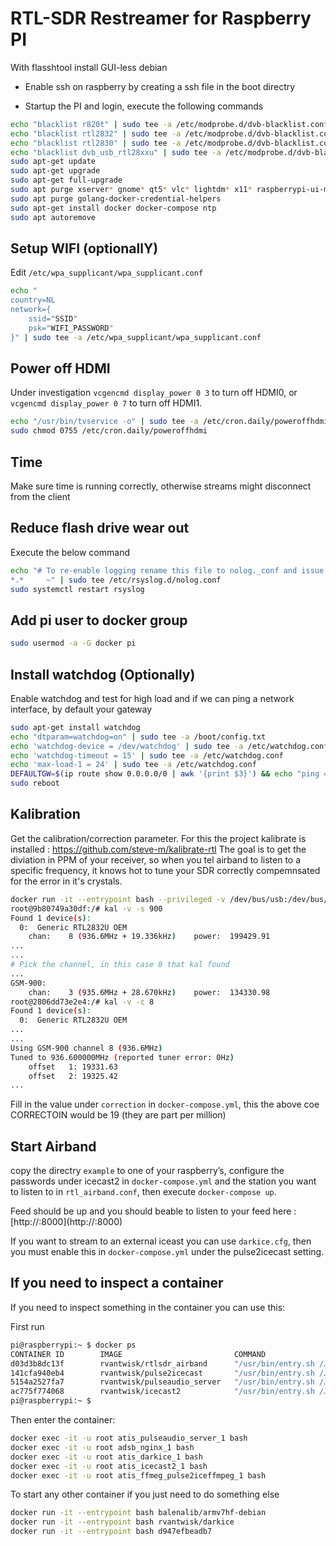 # RTL-SDR Restreamer for Raspberry PI

With flasshtool install GUI-less debian

- Enable ssh on raspberry by creating a ssh file in the boot directry

- Startup the PI and login, execute the following commands

```bash
echo "blacklist r820t" | sudo tee -a /etc/modprobe.d/dvb-blacklist.conf
echo "blacklist rtl2832" | sudo tee -a /etc/modprobe.d/dvb-blacklist.conf
echo "blacklist rtl2830" | sudo tee -a /etc/modprobe.d/dvb-blacklist.conf
echo "blacklist dvb_usb_rtl28xxu" | sudo tee -a /etc/modprobe.d/dvb-blacklist.conf
sudo apt-get update
sudo apt-get upgrade
sudo apt-get full-upgrade 
sudo apt purge xserver* gnome* qt5* vlc* lightdm* x11* raspberrypi-ui-mods 
sudo apt purge golang-docker-credential-helpers
sudo apt-get install docker docker-compose ntp
sudo apt autoremove
```

## Setup WIFI (optionallY)

Edit `/etc/wpa_supplicant/wpa_supplicant.conf`
```bash
echo "
country=NL
network={
    ssid="SSID"
    psk="WIFI_PASSWORD"
}" | sudo tee -a /etc/wpa_supplicant/wpa_supplicant.conf
```

## Power off HDMI

Under investigation `vcgencmd display_power 0 3` to turn off HDMI0, or `vcgencmd display_power 0 7` to turn off HDMI1.

```bash
echo "/usr/bin/tvservice -o" | sudo tee -a /etc/cron.daily/poweroffhdmi
sudo chmod 0755 /etc/cron.daily/poweroffhdmi
```


## Time
Make sure time is running correctly, otherwise streams might disconnect from the client

## Reduce flash drive wear out

Execute the below command

```bash
echo "# To re-enable logging rename this file to nolog._conf and issue 'systemctl restart rsyslog'
*.*     ~" | sudo tee /etc/rsyslog.d/nolog.conf
sudo systemctl restart rsyslog
```

## Add pi user to docker group

```bash
sudo usermod -a -G docker pi
```

## Install watchdog (Optionally)

Enable watchdog and test for high load and if we can ping a network interface, by default your gateway

```bash
sudo apt-get install watchdog
echo "dtparam=watchdog=on" | sudo tee -a /boot/config.txt
echo 'watchdog-device = /dev/watchdog' | sudo tee -a /etc/watchdog.conf
echo 'watchdog-timeout = 15' | sudo tee -a /etc/watchdog.conf
echo 'max-load-1 = 24' | sudo tee -a /etc/watchdog.conf
DEFAULTGW=$(ip route show 0.0.0.0/0 | awk '{print $3}') && echo "ping = $DEFAULTGW" | sudo tee -a /etc/watchdog.conf
sudo reboot
```

## Kalibration

Get the calibration/correction parameter.
For this the project kalibrate is installed : https://github.com/steve-m/kalibrate-rtl
The goal is to get the diviation in PPM of your receiver, so when you tel airband to listen to a specific frequency, it knows hot to tune your SDR correctly compemnsated for the error in it's crystals.

```bash
docker run -it --entrypoint bash --privileged -v /dev/bus/usb:/dev/bus/usb rvantwisk/rtlsdr_airband
root@9b80749a30df:/# kal -v -s 900
Found 1 device(s):
  0:  Generic RTL2832U OEM
    chan:    8 (936.6MHz + 19.336kHz)    power:  199429.91
...
...
# Pick the channel, in this case 8 that kal found
...
GSM-900:
    chan:    3 (935.6MHz + 28.670kHz)    power:  134330.98
root@2806dd73e2e4:/# kal -v -c 8
Found 1 device(s):
  0:  Generic RTL2832U OEM
...
...
Using GSM-900 channel 8 (936.6MHz)
Tuned to 936.600000MHz (reported tuner error: 0Hz)
	offset   1: 19331.63
	offset   2: 19325.42
...
```

Fill in the value under `correction` in `docker-compose.yml`, this the above coe CORRECTOIN would be 19 (they are part per million)

## Start Airband

copy the directry `example` to one of your raspberry’s, configure the passwords under icecast2 in `docker-compose.yml` and the station you want to listen to in `rtl_airband.conf`, then execute `docker-compose up`.

Feed should be up and you should beable to listen to your feed here : [http://<IP RASPBERRY>:8000](http://<IP RASPBERRY>:8000)

If you want to stream to an external iceast you can use `darkice.cfg`, then you must enable this in `docker-compose.yml`
under the pulse2icecast setting.

## If you need to inspect a container

If you need to inspect something in the container you can use this:

First run

```bash
pi@raspberrypi:~ $ docker ps
CONTAINER ID        IMAGE                         COMMAND                  CREATED             STATUS              PORTS                    NAMES
d03d3b8dc13f        rvantwisk/rtlsdr_airband      "/usr/bin/entry.sh /…"   8 minutes ago       Up 8 minutes                                 atis_rtlsdr_airband_1
141cfa940eb4        rvantwisk/pulse2icecast       "/usr/bin/entry.sh /…"   8 minutes ago       Up 8 minutes                                 atis_pulse2icecast_1
5154a2527fa7        rvantwisk/pulseaudio_server   "/usr/bin/entry.sh /…"   8 minutes ago       Up 8 minutes        0.0.0.0:4713->4713/tcp   atis_pulseaudio_server_1
ac775f774068        rvantwisk/icecast2            "/usr/bin/entry.sh /…"   45 minutes ago      Up 8 minutes        0.0.0.0:8000->8000/tcp   atis_icecast2_1
pi@raspberrypi:~ $
```

Then enter the container:

```bash
docker exec -it -u root atis_pulseaudio_server_1 bash
docker exec -it -u root adsb_nginx_1 bash
docker exec -it -u root atis_darkice_1 bash
docker exec -it -u root atis_icecast2_1 bash
docker exec -it -u root atis_ffmeg_pulse2iceffmpeg_1 bash
```

To start any other container if you just need to do something else

```bash
docker run -it --entrypoint bash balenalib/armv7hf-debian 
docker run -it --entrypoint bash rvantwisk/darkice
docker run -it --entrypoint bash d947efbeadb7

```

